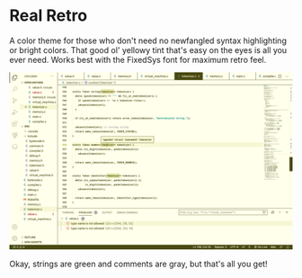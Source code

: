 # Real Retro

A color theme for those who don't need no newfangled syntax highlighting or bright colors. That good ol' yellowy tint that's easy on the eyes is all you ever need. Works best with the FixedSys font for maximum retro feel.

![Example in C](images/c-example.png)

Okay, strings are green and comments are gray, but that's all you get!

